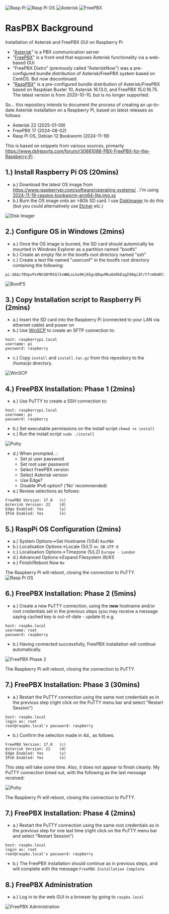 ![Rasp Pi](https://img.shields.io/badge/Rasp&nbsp;Pi-5-brgreen)
![Rasp Pi OS](https://img.shields.io/badge/Debian-12&nbsp;(Bookworm)-brgreen)
![Asterisk](https://img.shields.io/badge/Asterisk-22.1.1-brgreen)
![FreePBX](https://img.shields.io/badge/FreePBX-17.0.19.23-brgreen)


# RasPBX Background
Installation of Asterisk and FreePBX GUI on Raspberry Pi

 - "[Asterisk](https://www.asterisk.org/)" is a PBX communication server
 - "[FreePBX](https://github.com/FreePBX)" is a front-end that exposes Asterisk functionality via a web-based GUI
 - "FreePBX Distro" (previously called "AsteriskNow") was a pre-configured bundle distribution of Asterisk/FreePBX system based on CentOS. But now discontinued.
 - "[RaspPBX](http://www.raspbx.org/)" is a pre-configured bundle distribution of Asterisk/FreePBX based on Raspbian Buster 10, Asterisk 16.13.0, and FreePBX 15.0.16.75. The latest version is from 2020-10-10, but is no longer supported.

So... this repository intends to document the process of creating an up-to-date Asterisk installation on a Raspberry Pi, based on latest releases as follows:
 - Asterisk 22 (2025-01-09)
 - FreePBX 17 (2024-08-02)
 - Rasp Pi OS, Debian 12 Bookworm (2024-11-19)

This is based on snippets from various sources, primarily https://www.dslreports.com/forum/r30661088-PBX-FreePBX-for-the-Raspberry-Pi .

## 1.) Install Raspberry Pi OS (20mins)
 - a.) Download the latest OS image from https://www.raspberrypi.com/software/operating-systems/ . I'm using [2024-11-19-raspios-bookworm-arm64-lite.img.xz](https://downloads.raspberrypi.com/raspios_lite_arm64/images/raspios_lite_arm64-2024-11-19/2024-11-19-raspios-bookworm-arm64-lite.img.xz)
 - b.) Burn the OS image onto an >8Gb SD card. I use [DiskImager](https://diskimager.org/) to do this (but you could alternatively use [Etcher](https://etcher.io/) etc.)
<img src="https://github.com/playfultechnology/RasPBX/blob/main/images/diskimager.jpg" alt="Disk Imager" />

## 2.) Configure OS in Windows (2mins)
 - a.) Once the OS image is burned, the SD card should automically be mounted in Windows Explorer as a partition named "bootfs"
 - b.) Create an empty file in the bootfs root directory named "ssh"
 - c.) Create a text file named "userconf" in the bootfs root directory containing the following:
```
pi:$6$c70VpvPsVNCG0YR5$l5vWWLsLko9Kj65gcQ8qvMkuOoRkEagI90qi3F/Y7rm8eNYZHW8CY6BOIKwMH7a3YYzZYL90zf304cAHLFaZE0
```

<img src="https://github.com/playfultechnology/RasPBX/blob/main/images/bootfs.jpg" alt="BootFS" />

## 3.) Copy Installation script to Raspberry Pi (2mins)
 - a.) Insert the SD card into the Raspberry Pi (connected to your LAN via ethernet cable) and power on
 - b.) Use [WinSCP](https://winscp.net/eng/index.php) to create an SFTP connection to:
 ```
host: raspberrypi.local
username: pi
password: raspberry
```
 - c.) Copy `install` and `install.tar.gz` from this repository to the /home/pi directory.
<img src="https://github.com/playfultechnology/RasPBX/blob/main/images/winscp.jpg" alt="WinSCP" />

## 4.) FreePBX Installation: Phase 1 (2mins)
 - a.) Use PuTTY to create a SSH connection to:
 ```
host: raspberrypi.local
username: pi
password: raspberry
```
- b.) Set executable permissions on the install script `chmod +x install`
- c.) Run the install script `sudo ./install`
<img src="https://github.com/playfultechnology/RasPBX/blob/main/images/putty1.jpg" alt="Putty" />

- d.) When prompted...:
  - Set pi user password
  - Set root user password
  - Select FreePBX version
  - Select Asterisk version
  - Use Edge?
  - Disable IPv6 option? ('No' recommended)
- e.) Review selections as follows:
```
FreePBX Version: 17.0   (c)
Asterisk Version: 22    (d)
Edge Enabled: Yes       (y)
IPv6 Enabled: Yes       (n)
```

## 5.) RaspPi OS Configuration (2mins)
 - a.) System Options->Set Hostname (1/S4) `RasPBX`
 - b.) Localisation Options->Locale (5/L1) `en_GB.UTF-8`
 - c.) Localisation Options->Timezone (5/L2) `Europe - London`
 - d.) Advanced Options->Expand Filesystem (6/A1)
 - e.) Finish/Reboot Now `No`

The Raspberry Pi will reboot, closing the connection to PuTTY.
<img src="https://github.com/playfultechnology/RasPBX/blob/main/images/rpisetup.jpg" alt="Rasp Pi OS" />

## 6.) FreePBX Installation: Phase 2 (5mins)
- a.) Create a new PuTTY connection, using the **new** hostname and/or root credentials set in the previous steps (you may receive a message saying cached key is out-of-date - update it)
e.g. 
 ```
host: raspbx.local
username: root
password: raspberry
```
- b.) Having connected successfully, FreePBX installation will continue automatically. 

<img src="https://github.com/playfultechnology/RasPBX/blob/main/images/freepbx2.jpg" alt="FreePBX Phase 2" />

The Raspberry Pi will reboot, closing the connection to PuTTY.

## 7.) FreePBX Installation: Phase 3 (30mins)
- a.) Restart the PuTTY connection using the same root credentials as in the previous step (right click on the PuTTY menu bar and select "Restart Session")
 ```
host: raspbx.local
login as: root
root@raspbx.local's password: raspberry
```
- b.) Confirm the selection made in 4d., as follows:
```
FreePBX Version: 17.0   (c)
Asterisk Version: 22    (d)
Edge Enabled: Yes       (y)
IPv6 Enabled: Yes       (n)
```
This step will take some time. Also, it does not appear to finish cleanly. My PuTTY connection timed out, with the following as the last message received:

<img src="https://github.com/playfultechnology/RasPBX/blob/main/images/putty2.jpg" alt="Putty" />

The Raspberry Pi will reboot, closing the connection to PuTTY.

## 7.) FreePBX Installation: Phase 4 (2mins)
- a.) Restart the PuTTY connection using the same root credentials as in the previous step for one last time (right click on the PuTTY menu bar and select "Restart Session")
 ```
host: raspbx.local
login as: root
root@raspbx.local's password: raspberry
```
- b.) The FreePBX installation should continue as in previous steps, and will complete with the message `FreePBX Installation Complete`

## 8.) FreePBX Administration
- a.) Log in to the web GUI in a browser by going to `raspbx.local`

<img src="https://github.com/playfultechnology/RasPBX/blob/main/images/raspbxlocal.jpg" alt="FreePBX Administration" />
